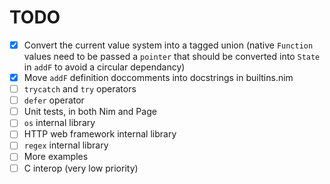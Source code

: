 # TODO

- [x] Convert the current value system into a tagged union (native `Function` values need to be passed a `pointer` that should be converted into `State` in `addF` to avoid a circular dependancy)
- [x] Move `addF` definition doccomments into docstrings in builtins.nim
- [ ] `trycatch` and `try` operators
- [ ] `defer` operator
- [ ] Unit tests, in both Nim and Page
- [ ] `os` internal library
- [ ] HTTP web framework internal library
- [ ] `regex` internal library
- [ ] More examples
- [ ] C interop (very low priority)
